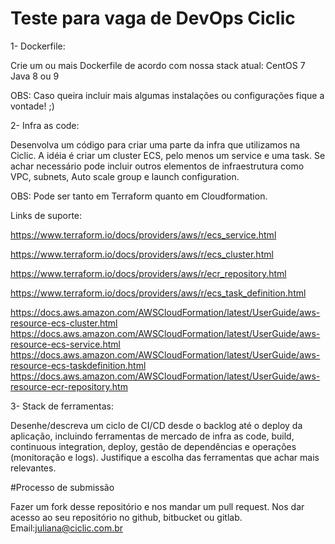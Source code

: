 # Teste para vaga de DevOps Ciclic

1- Dockerfile:

Crie um ou mais Dockerfile de acordo com nossa stack atual: 
CentOS 7
Java 8 ou 9

OBS: Caso queira incluir mais algumas instalações ou configurações fique a vontade! ;)

2- Infra as code:

Desenvolva um código para criar uma parte da infra que utilizamos na Ciclic. A idéia é criar um cluster ECS, pelo menos um service e uma task. Se achar necessário pode incluir
outros elementos de infraestrutura como VPC, subnets, Auto scale group e launch configuration.

OBS: Pode ser tanto em Terraform quanto em Cloudformation.

Links de suporte:

https://www.terraform.io/docs/providers/aws/r/ecs_service.html


https://www.terraform.io/docs/providers/aws/r/ecs_cluster.html


https://www.terraform.io/docs/providers/aws/r/ecr_repository.html


https://www.terraform.io/docs/providers/aws/r/ecs_task_definition.html


https://docs.aws.amazon.com/AWSCloudFormation/latest/UserGuide/aws-resource-ecs-cluster.html
https://docs.aws.amazon.com/AWSCloudFormation/latest/UserGuide/aws-resource-ecs-service.html
https://docs.aws.amazon.com/AWSCloudFormation/latest/UserGuide/aws-resource-ecs-taskdefinition.html
https://docs.aws.amazon.com/AWSCloudFormation/latest/UserGuide/aws-resource-ecr-repository.htm

3-  Stack de ferramentas:

Desenhe/descreva um ciclo de CI/CD desde o backlog até o deploy da aplicação, incluindo ferramentas de mercado de infra as code, build, continuous integration, deploy, gestão de dependências e operações (monitoração e logs). Justifique a escolha das ferramentas que achar mais relevantes.


#Processo de submissão

Fazer um fork desse repositório e nos mandar um pull request.
Nos dar acesso ao seu repositório no github, bitbucket ou gitlab. Email:juliana@ciclic.com.br
